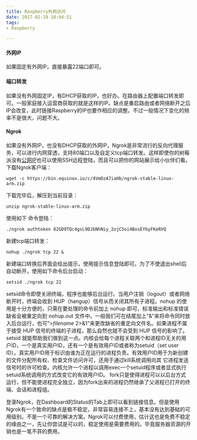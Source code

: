 ```yaml
---
title: Raspberry外网访问
date: 2017-02-19 10:04:51
tags:
- Raspberry

---
```


####  外网IP

如果固定有外网IP，直接暴露22端口即可。

<!-- more -->

#### 端口转发

如果没有外网固定IP，有DHCP获取的IP，也好办。在路由器上配置端口转发即可。一般家庭接入运营商获取的就是这样的IP。缺点是重启路由或者网络断开之后IP会改变，此时链接Raspberry的IP也要作相应的调整。不过一般情况下变化的频率不是很大，问题不大。

####  Ngrok

如果没有外网IP，也没有DHCP获取的外网IP，Ngrok是非常流行的反向代理服务，可以进行内网穿透，支持80端口以及自定义tcp端口转发。这样即使你的树莓派没有[公网IP](http://zh.raspberrypi.wikia.com/wiki/%E5%85%AC%E7%BD%91IP?redlink=1&action=edit&flow=create-page-article-redlink)也可以使用SSH远程登陆，而且可以把你的网站展示给小伙伴们看。下载Ngrok客户端：

```shell
wget -c https://bin.equinox.io/c/4VmDzA7iaHb/ngrok-stable-linux-arm.zip
```

下载完毕后，解压到当前目录：

```shell
unzip ngrok-stable-linux-arm.zip
```

使用如下 命令登陆：

```shell
./ngrok authtoken 82GD9TQc4gsL9DJbNhNiy_2ojC5oi4BosEYbyFKeRVQ
```

新建tcp端口转发：

```shell
nohup ./ngrok tcp 22 &	
```

新建端口转换后界面会给出提示，使用提示信息登陆即可。为了不使退出shell后自动断开，使用如下命令后台启动：

```shell
setsid ./ngrok tcp 22
```

setsid命令即使关闭终端，程序也能够后台运行。当用户注销（logout）或者网络断开时，终端会收到 HUP（hangup）信号从而关闭其所有子进程。nohup 的使用是十分方便的，只需在要处理的命令前加上 nohup 即可，标准输出和标准错误缺省会被重定向到 nohup.out 文件中。一般我们可在结尾加上"&"来将命令同时放入后台运行，也可">*filename* 2>&1"来更改缺省的重定向文件名。如果进程不属于接受 HUP 信号的终端的子进程，那么自然也就不会受到 HUP 信号的影响了。setsid 就能帮助我们做到这一点。内核会给每个进程关联两个和进程ID无关的用户ID，一个是真实用户ID，还有一个是有效用户ID或者称为setuid（set user ID）。真实用户ID用于标识由谁为正在运行的进程负责。有效用户ID用于为新创建的文件分配所有权、检查文件访问许可，还用于通过kill系统调用向其 它进程发送信号时的许可检查。内核允许一个进程以调用exec一个setuid程序或者显式执行setuid系统调用的方式改变它的有效用户ID。 fork只是使得进程可以以后台方式运行，但不能使进程完全独立，因为fork出来的进程仍然继承了父进程已打开的终端、会话和进程组。

登录Ngrok，在Dashboard的Status的Tab上即可以看到链接信息。但是使用Ngrok有一个致命的缺点是极不稳定，非常容易连接不上，基本没有达到基础的可用级别。不是一个可靠的解决方案。Ngrok可以付费使用，估计这也是免费不稳定的缘由之一，先让你尝试是可以的，稳定使用是需要费用的。毕竟服务器资源的开销也是一笔不菲的费用。









